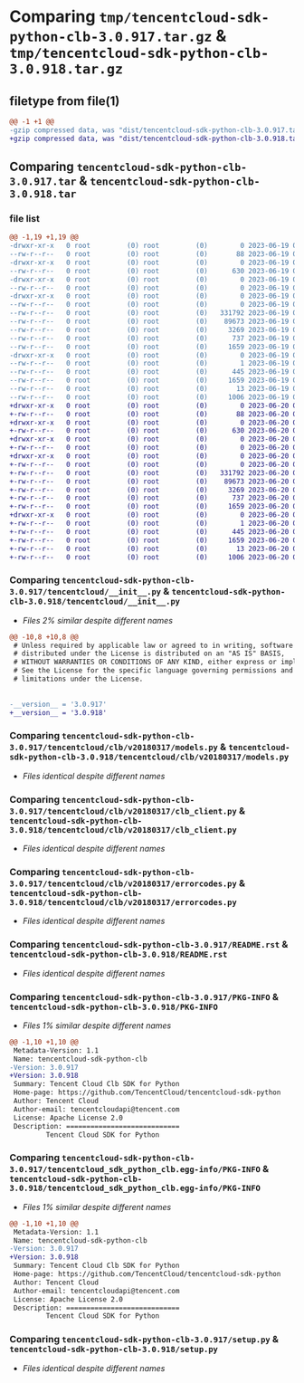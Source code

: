 # Comparing `tmp/tencentcloud-sdk-python-clb-3.0.917.tar.gz` & `tmp/tencentcloud-sdk-python-clb-3.0.918.tar.gz`

## filetype from file(1)

```diff
@@ -1 +1 @@
-gzip compressed data, was "dist/tencentcloud-sdk-python-clb-3.0.917.tar", last modified: Mon Jun 19 00:21:20 2023, max compression
+gzip compressed data, was "dist/tencentcloud-sdk-python-clb-3.0.918.tar", last modified: Tue Jun 20 02:36:49 2023, max compression
```

## Comparing `tencentcloud-sdk-python-clb-3.0.917.tar` & `tencentcloud-sdk-python-clb-3.0.918.tar`

### file list

```diff
@@ -1,19 +1,19 @@
-drwxr-xr-x   0 root         (0) root         (0)        0 2023-06-19 00:21:20.000000 tencentcloud-sdk-python-clb-3.0.917/
--rw-r--r--   0 root         (0) root         (0)       88 2023-06-19 00:21:20.000000 tencentcloud-sdk-python-clb-3.0.917/setup.cfg
-drwxr-xr-x   0 root         (0) root         (0)        0 2023-06-19 00:21:20.000000 tencentcloud-sdk-python-clb-3.0.917/tencentcloud/
--rw-r--r--   0 root         (0) root         (0)      630 2023-06-19 00:21:20.000000 tencentcloud-sdk-python-clb-3.0.917/tencentcloud/__init__.py
-drwxr-xr-x   0 root         (0) root         (0)        0 2023-06-19 00:21:20.000000 tencentcloud-sdk-python-clb-3.0.917/tencentcloud/clb/
--rw-r--r--   0 root         (0) root         (0)        0 2023-06-19 00:21:20.000000 tencentcloud-sdk-python-clb-3.0.917/tencentcloud/clb/__init__.py
-drwxr-xr-x   0 root         (0) root         (0)        0 2023-06-19 00:21:20.000000 tencentcloud-sdk-python-clb-3.0.917/tencentcloud/clb/v20180317/
--rw-r--r--   0 root         (0) root         (0)        0 2023-06-19 00:21:20.000000 tencentcloud-sdk-python-clb-3.0.917/tencentcloud/clb/v20180317/__init__.py
--rw-r--r--   0 root         (0) root         (0)   331792 2023-06-19 00:21:20.000000 tencentcloud-sdk-python-clb-3.0.917/tencentcloud/clb/v20180317/models.py
--rw-r--r--   0 root         (0) root         (0)    89673 2023-06-19 00:21:20.000000 tencentcloud-sdk-python-clb-3.0.917/tencentcloud/clb/v20180317/clb_client.py
--rw-r--r--   0 root         (0) root         (0)     3269 2023-06-19 00:21:20.000000 tencentcloud-sdk-python-clb-3.0.917/tencentcloud/clb/v20180317/errorcodes.py
--rw-r--r--   0 root         (0) root         (0)      737 2023-06-19 00:21:20.000000 tencentcloud-sdk-python-clb-3.0.917/README.rst
--rw-r--r--   0 root         (0) root         (0)     1659 2023-06-19 00:21:20.000000 tencentcloud-sdk-python-clb-3.0.917/PKG-INFO
-drwxr-xr-x   0 root         (0) root         (0)        0 2023-06-19 00:21:20.000000 tencentcloud-sdk-python-clb-3.0.917/tencentcloud_sdk_python_clb.egg-info/
--rw-r--r--   0 root         (0) root         (0)        1 2023-06-19 00:21:20.000000 tencentcloud-sdk-python-clb-3.0.917/tencentcloud_sdk_python_clb.egg-info/dependency_links.txt
--rw-r--r--   0 root         (0) root         (0)      445 2023-06-19 00:21:20.000000 tencentcloud-sdk-python-clb-3.0.917/tencentcloud_sdk_python_clb.egg-info/SOURCES.txt
--rw-r--r--   0 root         (0) root         (0)     1659 2023-06-19 00:21:20.000000 tencentcloud-sdk-python-clb-3.0.917/tencentcloud_sdk_python_clb.egg-info/PKG-INFO
--rw-r--r--   0 root         (0) root         (0)       13 2023-06-19 00:21:20.000000 tencentcloud-sdk-python-clb-3.0.917/tencentcloud_sdk_python_clb.egg-info/top_level.txt
--rw-r--r--   0 root         (0) root         (0)     1006 2023-06-19 00:21:20.000000 tencentcloud-sdk-python-clb-3.0.917/setup.py
+drwxr-xr-x   0 root         (0) root         (0)        0 2023-06-20 02:36:49.000000 tencentcloud-sdk-python-clb-3.0.918/
+-rw-r--r--   0 root         (0) root         (0)       88 2023-06-20 02:36:49.000000 tencentcloud-sdk-python-clb-3.0.918/setup.cfg
+drwxr-xr-x   0 root         (0) root         (0)        0 2023-06-20 02:36:49.000000 tencentcloud-sdk-python-clb-3.0.918/tencentcloud/
+-rw-r--r--   0 root         (0) root         (0)      630 2023-06-20 02:36:49.000000 tencentcloud-sdk-python-clb-3.0.918/tencentcloud/__init__.py
+drwxr-xr-x   0 root         (0) root         (0)        0 2023-06-20 02:36:49.000000 tencentcloud-sdk-python-clb-3.0.918/tencentcloud/clb/
+-rw-r--r--   0 root         (0) root         (0)        0 2023-06-20 02:36:49.000000 tencentcloud-sdk-python-clb-3.0.918/tencentcloud/clb/__init__.py
+drwxr-xr-x   0 root         (0) root         (0)        0 2023-06-20 02:36:49.000000 tencentcloud-sdk-python-clb-3.0.918/tencentcloud/clb/v20180317/
+-rw-r--r--   0 root         (0) root         (0)        0 2023-06-20 02:36:49.000000 tencentcloud-sdk-python-clb-3.0.918/tencentcloud/clb/v20180317/__init__.py
+-rw-r--r--   0 root         (0) root         (0)   331792 2023-06-20 02:36:49.000000 tencentcloud-sdk-python-clb-3.0.918/tencentcloud/clb/v20180317/models.py
+-rw-r--r--   0 root         (0) root         (0)    89673 2023-06-20 02:36:49.000000 tencentcloud-sdk-python-clb-3.0.918/tencentcloud/clb/v20180317/clb_client.py
+-rw-r--r--   0 root         (0) root         (0)     3269 2023-06-20 02:36:49.000000 tencentcloud-sdk-python-clb-3.0.918/tencentcloud/clb/v20180317/errorcodes.py
+-rw-r--r--   0 root         (0) root         (0)      737 2023-06-20 02:36:49.000000 tencentcloud-sdk-python-clb-3.0.918/README.rst
+-rw-r--r--   0 root         (0) root         (0)     1659 2023-06-20 02:36:49.000000 tencentcloud-sdk-python-clb-3.0.918/PKG-INFO
+drwxr-xr-x   0 root         (0) root         (0)        0 2023-06-20 02:36:49.000000 tencentcloud-sdk-python-clb-3.0.918/tencentcloud_sdk_python_clb.egg-info/
+-rw-r--r--   0 root         (0) root         (0)        1 2023-06-20 02:36:49.000000 tencentcloud-sdk-python-clb-3.0.918/tencentcloud_sdk_python_clb.egg-info/dependency_links.txt
+-rw-r--r--   0 root         (0) root         (0)      445 2023-06-20 02:36:49.000000 tencentcloud-sdk-python-clb-3.0.918/tencentcloud_sdk_python_clb.egg-info/SOURCES.txt
+-rw-r--r--   0 root         (0) root         (0)     1659 2023-06-20 02:36:49.000000 tencentcloud-sdk-python-clb-3.0.918/tencentcloud_sdk_python_clb.egg-info/PKG-INFO
+-rw-r--r--   0 root         (0) root         (0)       13 2023-06-20 02:36:49.000000 tencentcloud-sdk-python-clb-3.0.918/tencentcloud_sdk_python_clb.egg-info/top_level.txt
+-rw-r--r--   0 root         (0) root         (0)     1006 2023-06-20 02:36:49.000000 tencentcloud-sdk-python-clb-3.0.918/setup.py
```

### Comparing `tencentcloud-sdk-python-clb-3.0.917/tencentcloud/__init__.py` & `tencentcloud-sdk-python-clb-3.0.918/tencentcloud/__init__.py`

 * *Files 2% similar despite different names*

```diff
@@ -10,8 +10,8 @@
 # Unless required by applicable law or agreed to in writing, software
 # distributed under the License is distributed on an "AS IS" BASIS,
 # WITHOUT WARRANTIES OR CONDITIONS OF ANY KIND, either express or implied.
 # See the License for the specific language governing permissions and
 # limitations under the License.
 
 
-__version__ = '3.0.917'
+__version__ = '3.0.918'
```

### Comparing `tencentcloud-sdk-python-clb-3.0.917/tencentcloud/clb/v20180317/models.py` & `tencentcloud-sdk-python-clb-3.0.918/tencentcloud/clb/v20180317/models.py`

 * *Files identical despite different names*

### Comparing `tencentcloud-sdk-python-clb-3.0.917/tencentcloud/clb/v20180317/clb_client.py` & `tencentcloud-sdk-python-clb-3.0.918/tencentcloud/clb/v20180317/clb_client.py`

 * *Files identical despite different names*

### Comparing `tencentcloud-sdk-python-clb-3.0.917/tencentcloud/clb/v20180317/errorcodes.py` & `tencentcloud-sdk-python-clb-3.0.918/tencentcloud/clb/v20180317/errorcodes.py`

 * *Files identical despite different names*

### Comparing `tencentcloud-sdk-python-clb-3.0.917/README.rst` & `tencentcloud-sdk-python-clb-3.0.918/README.rst`

 * *Files identical despite different names*

### Comparing `tencentcloud-sdk-python-clb-3.0.917/PKG-INFO` & `tencentcloud-sdk-python-clb-3.0.918/PKG-INFO`

 * *Files 1% similar despite different names*

```diff
@@ -1,10 +1,10 @@
 Metadata-Version: 1.1
 Name: tencentcloud-sdk-python-clb
-Version: 3.0.917
+Version: 3.0.918
 Summary: Tencent Cloud Clb SDK for Python
 Home-page: https://github.com/TencentCloud/tencentcloud-sdk-python
 Author: Tencent Cloud
 Author-email: tencentcloudapi@tencent.com
 License: Apache License 2.0
 Description: ============================
         Tencent Cloud SDK for Python
```

### Comparing `tencentcloud-sdk-python-clb-3.0.917/tencentcloud_sdk_python_clb.egg-info/PKG-INFO` & `tencentcloud-sdk-python-clb-3.0.918/tencentcloud_sdk_python_clb.egg-info/PKG-INFO`

 * *Files 1% similar despite different names*

```diff
@@ -1,10 +1,10 @@
 Metadata-Version: 1.1
 Name: tencentcloud-sdk-python-clb
-Version: 3.0.917
+Version: 3.0.918
 Summary: Tencent Cloud Clb SDK for Python
 Home-page: https://github.com/TencentCloud/tencentcloud-sdk-python
 Author: Tencent Cloud
 Author-email: tencentcloudapi@tencent.com
 License: Apache License 2.0
 Description: ============================
         Tencent Cloud SDK for Python
```

### Comparing `tencentcloud-sdk-python-clb-3.0.917/setup.py` & `tencentcloud-sdk-python-clb-3.0.918/setup.py`

 * *Files identical despite different names*


